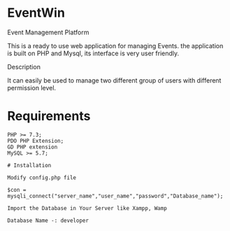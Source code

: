 # EventWin
Event Management Platform

This is a ready to use web application for managing Events. the application is built on PHP and Mysql, its interface is very user friendly.

Description

It can easily be used to manage two different group of users with different permission level.

# Requirements

    PHP >= 7.3;
    PDO PHP Extension;
    GD PHP extension
    MySQL >= 5.7;

    # Installation

    Modify config.php file

    $con = mysqli_connect("server_name","user_name","password","Database_name");

    Import the Database in Your Server like Xampp, Wamp

    Database Name -: developer
